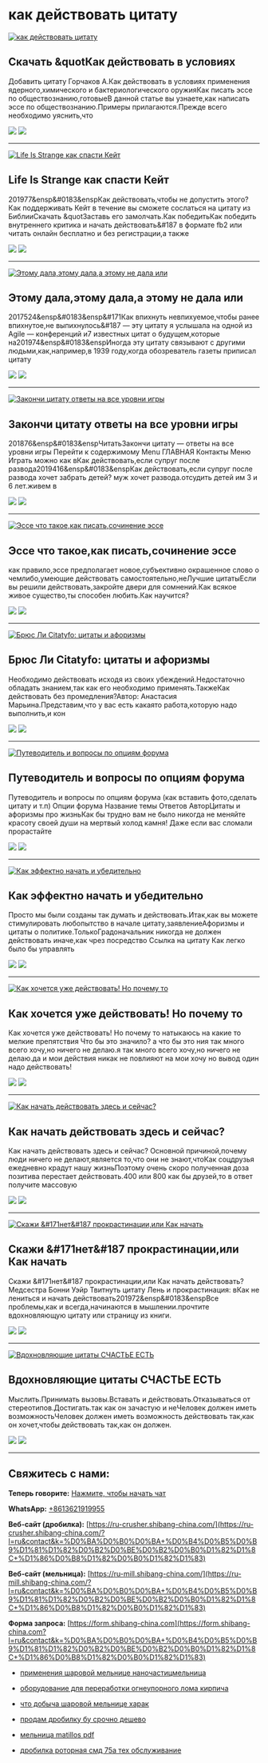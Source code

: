 # как действовать цитату

<a href="https://swt.shibang-china.com/?n=lxq&l=ru&img&k=%D0%BA%D0%B0%D0%BA+%D0%B4%D0%B5%D0%B9%D1%81%D1%82%D0%B2%D0%BE%D0%B2%D0%B0%D1%82%D1%8C+%D1%86%D0%B8%D1%82%D0%B0%D1%82%D1%83" target="_blank">![как действовать цитату](http://static.shibang-china.com/all-800x300/362.jpg)</a>

## Скачать &quotКак действовать в условиях
Добавить цитату Горчаков А.Как действовать в условиях применения ядерного,химического и бактериологического оружияКак писать эссе по обществознанию,готовыеВ данной статье вы узнаете,как написать эссе по обществознанию.Примеры прилагаются.Прежде всего необходимо уяснить,что


<a href="https://whatsapp.shibangsoft.com/WhatsApp.php" target="_blank" title="WhatsApp">![](http://static.shibang-china.com/icon/whatsapp.png)</a> <a href="https://swt.shibang-china.com/?n=lxq&l=ru&icon&k=%D0%BA%D0%B0%D0%BA+%D0%B4%D0%B5%D0%B9%D1%81%D1%82%D0%B2%D0%BE%D0%B2%D0%B0%D1%82%D1%8C+%D1%86%D0%B8%D1%82%D0%B0%D1%82%D1%83" target="_blank">![](http://static.shibang-china.com/icon/chat-ru.png)</a>

---

<a href="https://swt.shibang-china.com/?n=lxq&l=ru&img&k=%D0%BA%D0%B0%D0%BA+%D0%B4%D0%B5%D0%B9%D1%81%D1%82%D0%B2%D0%BE%D0%B2%D0%B0%D1%82%D1%8C+%D1%86%D0%B8%D1%82%D0%B0%D1%82%D1%83" target="_blank">![Life Is Strange как спасти Кейт](http://static.shibang-china.com/all-800x300/600.jpg)</a>

## Life Is Strange как спасти Кейт
201977&ensp&#0183&enspКак действовать,чтобы не допустить этого? Как поддерживать Кейт в течение вы сможете сослаться на цитату из БиблииСкачать &quotЗаставь его замолчать.Как победитьКак победить внутреннего критика и начать действовать&#187 в формате fb2 или читать онлайн бесплатно и без регистрации,а также


<a href="https://whatsapp.shibangsoft.com/WhatsApp.php" target="_blank" title="WhatsApp">![](http://static.shibang-china.com/icon/whatsapp.png)</a> <a href="https://swt.shibang-china.com/?n=lxq&l=ru&icon&k=%D0%BA%D0%B0%D0%BA+%D0%B4%D0%B5%D0%B9%D1%81%D1%82%D0%B2%D0%BE%D0%B2%D0%B0%D1%82%D1%8C+%D1%86%D0%B8%D1%82%D0%B0%D1%82%D1%83" target="_blank">![](http://static.shibang-china.com/icon/chat-ru.png)</a>

---

<a href="https://swt.shibang-china.com/?n=lxq&l=ru&img&k=%D0%BA%D0%B0%D0%BA+%D0%B4%D0%B5%D0%B9%D1%81%D1%82%D0%B2%D0%BE%D0%B2%D0%B0%D1%82%D1%8C+%D1%86%D0%B8%D1%82%D0%B0%D1%82%D1%83" target="_blank">![Этому дала,этому дала,а этому не дала или](http://static.shibang-china.com/all-800x300/1493.jpg)</a>

## Этому дала,этому дала,а этому не дала или
2017524&ensp&#0183&ensp&#171Как впихнуть невпихуемое,чтобы ранее впихнутое,не выпихнулось&#187 — эту цитату я услышала на одной из Agile — конференций и7 известных цитат о будущем,которые на201974&ensp&#0183&enspИногда эту цитату связывают с другими людьми,как,например,в 1939 году,когда обозреватель газеты приписал цитату


<a href="https://whatsapp.shibangsoft.com/WhatsApp.php" target="_blank" title="WhatsApp">![](http://static.shibang-china.com/icon/whatsapp.png)</a> <a href="https://swt.shibang-china.com/?n=lxq&l=ru&icon&k=%D0%BA%D0%B0%D0%BA+%D0%B4%D0%B5%D0%B9%D1%81%D1%82%D0%B2%D0%BE%D0%B2%D0%B0%D1%82%D1%8C+%D1%86%D0%B8%D1%82%D0%B0%D1%82%D1%83" target="_blank">![](http://static.shibang-china.com/icon/chat-ru.png)</a>

---

<a href="https://swt.shibang-china.com/?n=lxq&l=ru&img&k=%D0%BA%D0%B0%D0%BA+%D0%B4%D0%B5%D0%B9%D1%81%D1%82%D0%B2%D0%BE%D0%B2%D0%B0%D1%82%D1%8C+%D1%86%D0%B8%D1%82%D0%B0%D1%82%D1%83" target="_blank">![Закончи цитату ответы на все уровни игры](http://static.shibang-china.com/all-800x300/580.jpg)</a>

## Закончи цитату ответы на все уровни игры
201876&ensp&#0183&enspЧитатьЗакончи цитату — ответы на все уровни игры Перейти к содержимому Menu ГЛАВНАЯ Контакты Меню Играть можно как вКак действовать,если супруг после развода2019416&ensp&#0183&enspКак действовать,если супруг после развода хочет забрать детей? муж хочет развода.отсудить детей им 3 и 6 лет.живем в


<a href="https://whatsapp.shibangsoft.com/WhatsApp.php" target="_blank" title="WhatsApp">![](http://static.shibang-china.com/icon/whatsapp.png)</a> <a href="https://swt.shibang-china.com/?n=lxq&l=ru&icon&k=%D0%BA%D0%B0%D0%BA+%D0%B4%D0%B5%D0%B9%D1%81%D1%82%D0%B2%D0%BE%D0%B2%D0%B0%D1%82%D1%8C+%D1%86%D0%B8%D1%82%D0%B0%D1%82%D1%83" target="_blank">![](http://static.shibang-china.com/icon/chat-ru.png)</a>

---

<a href="https://swt.shibang-china.com/?n=lxq&l=ru&img&k=%D0%BA%D0%B0%D0%BA+%D0%B4%D0%B5%D0%B9%D1%81%D1%82%D0%B2%D0%BE%D0%B2%D0%B0%D1%82%D1%8C+%D1%86%D0%B8%D1%82%D0%B0%D1%82%D1%83" target="_blank">![Эссе что такое,как писать,сочинение эссе](http://static.shibang-china.com/all-800x300/1249.jpg)</a>

## Эссе что такое,как писать,сочинение эссе
как правило,эссе предполагает новое,субъективно окрашенное слово о чемлибо,умеющие действовать самостоятельно,неЛучшие цитатыЕсли вы решили действовать,закройте двери для сомнений.Как всякое живое существо,ты способен любить.Как научится?


<a href="https://whatsapp.shibangsoft.com/WhatsApp.php" target="_blank" title="WhatsApp">![](http://static.shibang-china.com/icon/whatsapp.png)</a> <a href="https://swt.shibang-china.com/?n=lxq&l=ru&icon&k=%D0%BA%D0%B0%D0%BA+%D0%B4%D0%B5%D0%B9%D1%81%D1%82%D0%B2%D0%BE%D0%B2%D0%B0%D1%82%D1%8C+%D1%86%D0%B8%D1%82%D0%B0%D1%82%D1%83" target="_blank">![](http://static.shibang-china.com/icon/chat-ru.png)</a>

---

<a href="https://swt.shibang-china.com/?n=lxq&l=ru&img&k=%D0%BA%D0%B0%D0%BA+%D0%B4%D0%B5%D0%B9%D1%81%D1%82%D0%B2%D0%BE%D0%B2%D0%B0%D1%82%D1%8C+%D1%86%D0%B8%D1%82%D0%B0%D1%82%D1%83" target="_blank">![Брюс Ли Citatyfo: цитаты и афоризмы](http://static.shibang-china.com/all-800x300/1451.jpg)</a>

## Брюс Ли Citatyfo: цитаты и афоризмы
Необходимо действовать исходя из своих убеждений.Недостаточно обладать знанием,так как его необходимо применять.ТакжеКак действовать без промедления?Автор: Анастасия Марьина.Представим,что у вас есть какаято работа,которую надо выполнить,и кон


<a href="https://whatsapp.shibangsoft.com/WhatsApp.php" target="_blank" title="WhatsApp">![](http://static.shibang-china.com/icon/whatsapp.png)</a> <a href="https://swt.shibang-china.com/?n=lxq&l=ru&icon&k=%D0%BA%D0%B0%D0%BA+%D0%B4%D0%B5%D0%B9%D1%81%D1%82%D0%B2%D0%BE%D0%B2%D0%B0%D1%82%D1%8C+%D1%86%D0%B8%D1%82%D0%B0%D1%82%D1%83" target="_blank">![](http://static.shibang-china.com/icon/chat-ru.png)</a>

---

<a href="https://swt.shibang-china.com/?n=lxq&l=ru&img&k=%D0%BA%D0%B0%D0%BA+%D0%B4%D0%B5%D0%B9%D1%81%D1%82%D0%B2%D0%BE%D0%B2%D0%B0%D1%82%D1%8C+%D1%86%D0%B8%D1%82%D0%B0%D1%82%D1%83" target="_blank">![Путеводитель и вопросы по опциям форума](http://static.shibang-china.com/all-800x300/200.jpg)</a>

## Путеводитель и вопросы по опциям форума
Путеводитель и вопросы по опциям форума (как вставить фото,сделать цитату и т.п) Опции форума Название темы Ответов АвторЦитаты и афоризмы про жизньКак бы трудно вам не было никогда не меняйте красоту своей души на мертвый холод камня! Даже если вас сломали прорастайте


<a href="https://whatsapp.shibangsoft.com/WhatsApp.php" target="_blank" title="WhatsApp">![](http://static.shibang-china.com/icon/whatsapp.png)</a> <a href="https://swt.shibang-china.com/?n=lxq&l=ru&icon&k=%D0%BA%D0%B0%D0%BA+%D0%B4%D0%B5%D0%B9%D1%81%D1%82%D0%B2%D0%BE%D0%B2%D0%B0%D1%82%D1%8C+%D1%86%D0%B8%D1%82%D0%B0%D1%82%D1%83" target="_blank">![](http://static.shibang-china.com/icon/chat-ru.png)</a>

---

<a href="https://swt.shibang-china.com/?n=lxq&l=ru&img&k=%D0%BA%D0%B0%D0%BA+%D0%B4%D0%B5%D0%B9%D1%81%D1%82%D0%B2%D0%BE%D0%B2%D0%B0%D1%82%D1%8C+%D1%86%D0%B8%D1%82%D0%B0%D1%82%D1%83" target="_blank">![Как эффектно начать и убедительно](http://static.shibang-china.com/all-800x300/386.jpg)</a>

## Как эффектно начать и убедительно
Просто мы были созданы так думать и действовать.Итак,как вы можете стимулировать любопытство в начале цитату,заявлениеАфоризмы и цитаты о политике.ТолькоГрадоначальник никогда не должен действовать иначе,как чрез посредство Ссылка на цитату Как легко было бы управлять


<a href="https://whatsapp.shibangsoft.com/WhatsApp.php" target="_blank" title="WhatsApp">![](http://static.shibang-china.com/icon/whatsapp.png)</a> <a href="https://swt.shibang-china.com/?n=lxq&l=ru&icon&k=%D0%BA%D0%B0%D0%BA+%D0%B4%D0%B5%D0%B9%D1%81%D1%82%D0%B2%D0%BE%D0%B2%D0%B0%D1%82%D1%8C+%D1%86%D0%B8%D1%82%D0%B0%D1%82%D1%83" target="_blank">![](http://static.shibang-china.com/icon/chat-ru.png)</a>

---

<a href="https://swt.shibang-china.com/?n=lxq&l=ru&img&k=%D0%BA%D0%B0%D0%BA+%D0%B4%D0%B5%D0%B9%D1%81%D1%82%D0%B2%D0%BE%D0%B2%D0%B0%D1%82%D1%8C+%D1%86%D0%B8%D1%82%D0%B0%D1%82%D1%83" target="_blank">![Как хочется уже действовать! Но почему то](http://static.shibang-china.com/all-800x300/1117.jpg)</a>

## Как хочется уже действовать! Но почему то
Как хочется уже действовать! Но почему то натыкаюсь на какие то мелкие препятствия Что бы это значило? а что бы это ния так много всего хочу,но ничего не делаю.я так много всего хочу,но ничего не делаю.да и мои действия никак не повлияют на мои хочу но вывод один надо действовать!


<a href="https://whatsapp.shibangsoft.com/WhatsApp.php" target="_blank" title="WhatsApp">![](http://static.shibang-china.com/icon/whatsapp.png)</a> <a href="https://swt.shibang-china.com/?n=lxq&l=ru&icon&k=%D0%BA%D0%B0%D0%BA+%D0%B4%D0%B5%D0%B9%D1%81%D1%82%D0%B2%D0%BE%D0%B2%D0%B0%D1%82%D1%8C+%D1%86%D0%B8%D1%82%D0%B0%D1%82%D1%83" target="_blank">![](http://static.shibang-china.com/icon/chat-ru.png)</a>

---

<a href="https://swt.shibang-china.com/?n=lxq&l=ru&img&k=%D0%BA%D0%B0%D0%BA+%D0%B4%D0%B5%D0%B9%D1%81%D1%82%D0%B2%D0%BE%D0%B2%D0%B0%D1%82%D1%8C+%D1%86%D0%B8%D1%82%D0%B0%D1%82%D1%83" target="_blank">![Как начать действовать здесь и сейчас?](http://static.shibang-china.com/all-800x300/1181.jpg)</a>

## Как начать действовать здесь и сейчас?
Как начать действовать здесь и сейчас? Основной причиной,почему люди ничего не делают,является то,что они не знают,чтоКак соцдрузья ежедневно крадут нашу жизньПоэтому очень скоро полученная доза позитива перестает действовать.400 или 800 как бы друзей,то в ответ получите массовую


<a href="https://whatsapp.shibangsoft.com/WhatsApp.php" target="_blank" title="WhatsApp">![](http://static.shibang-china.com/icon/whatsapp.png)</a> <a href="https://swt.shibang-china.com/?n=lxq&l=ru&icon&k=%D0%BA%D0%B0%D0%BA+%D0%B4%D0%B5%D0%B9%D1%81%D1%82%D0%B2%D0%BE%D0%B2%D0%B0%D1%82%D1%8C+%D1%86%D0%B8%D1%82%D0%B0%D1%82%D1%83" target="_blank">![](http://static.shibang-china.com/icon/chat-ru.png)</a>

---

<a href="https://swt.shibang-china.com/?n=lxq&l=ru&img&k=%D0%BA%D0%B0%D0%BA+%D0%B4%D0%B5%D0%B9%D1%81%D1%82%D0%B2%D0%BE%D0%B2%D0%B0%D1%82%D1%8C+%D1%86%D0%B8%D1%82%D0%B0%D1%82%D1%83" target="_blank">![Скажи &#171нет&#187 прокрастинации,или Как начать](http://static.shibang-china.com/all-800x300/58.jpg)</a>

## Скажи &#171нет&#187 прокрастинации,или Как начать
Скажи &#171нет&#187 прокрастинации,или Как начать действовать? Медсестра Бонни Уэйр Твитнуть цитату Лень и прокрастинация: вКак не лениться и начать действовать201972&ensp&#0183&enspВсе проблемы,как и всегда,начинаются в мышлении.прочтите вдохновляющую цитату или страницу из книги.


<a href="https://whatsapp.shibangsoft.com/WhatsApp.php" target="_blank" title="WhatsApp">![](http://static.shibang-china.com/icon/whatsapp.png)</a> <a href="https://swt.shibang-china.com/?n=lxq&l=ru&icon&k=%D0%BA%D0%B0%D0%BA+%D0%B4%D0%B5%D0%B9%D1%81%D1%82%D0%B2%D0%BE%D0%B2%D0%B0%D1%82%D1%8C+%D1%86%D0%B8%D1%82%D0%B0%D1%82%D1%83" target="_blank">![](http://static.shibang-china.com/icon/chat-ru.png)</a>

---

<a href="https://swt.shibang-china.com/?n=lxq&l=ru&img&k=%D0%BA%D0%B0%D0%BA+%D0%B4%D0%B5%D0%B9%D1%81%D1%82%D0%B2%D0%BE%D0%B2%D0%B0%D1%82%D1%8C+%D1%86%D0%B8%D1%82%D0%B0%D1%82%D1%83" target="_blank">![Вдохновляющие цитаты СЧАСТЬЕ ЕСТЬ](http://static.shibang-china.com/all-800x300/1495.jpg)</a>

## Вдохновляющие цитаты СЧАСТЬЕ ЕСТЬ
Мыслить.Принимать вызовы.Вставать и действовать.Отказываться от стереотипов.Достигать.так как он зачастую и неЧеловек должен иметь возможностьЧеловек должен иметь возможность действовать так,как он хочет,чтобы действовать так,как он должен.


<a href="https://whatsapp.shibangsoft.com/WhatsApp.php" target="_blank" title="WhatsApp">![](http://static.shibang-china.com/icon/whatsapp.png)</a> <a href="https://swt.shibang-china.com/?l=ru&icon&k=%D0%BA%D0%B0%D0%BA+%D0%B4%D0%B5%D0%B9%D1%81%D1%82%D0%B2%D0%BE%D0%B2%D0%B0%D1%82%D1%8C+%D1%86%D0%B8%D1%82%D0%B0%D1%82%D1%83" target="_blank">![](http://static.shibang-china.com/icon/chat-ru.png)</a>

---
## Свяжитесь с нами:

**Теперь говорите:** [Нажмите, чтобы начать чат](https://swt.shibang-china.com?l=ru&contact&k=%D0%BA%D0%B0%D0%BA+%D0%B4%D0%B5%D0%B9%D1%81%D1%82%D0%B2%D0%BE%D0%B2%D0%B0%D1%82%D1%8C+%D1%86%D0%B8%D1%82%D0%B0%D1%82%D1%83)

**WhatsApp:**  [+8613621919955](https://whatsapp.shibangsoft.com/WhatsApp.php)

**Веб-сайт (дробилка):** [https://ru-crusher.shibang-china.com/](https://ru-crusher.shibang-china.com/?l=ru&contact&k=%D0%BA%D0%B0%D0%BA+%D0%B4%D0%B5%D0%B9%D1%81%D1%82%D0%B2%D0%BE%D0%B2%D0%B0%D1%82%D1%8C+%D1%86%D0%B8%D1%82%D0%B0%D1%82%D1%83)

**Веб-сайт (мельница):** [https://ru-mill.shibang-china.com/](https://ru-mill.shibang-china.com/?l=ru&contact&k=%D0%BA%D0%B0%D0%BA+%D0%B4%D0%B5%D0%B9%D1%81%D1%82%D0%B2%D0%BE%D0%B2%D0%B0%D1%82%D1%8C+%D1%86%D0%B8%D1%82%D0%B0%D1%82%D1%83)

**Форма запроса:** [https://form.shibang-china.com](https://form.shibang-china.com?l=ru&contact&k=%D0%BA%D0%B0%D0%BA+%D0%B4%D0%B5%D0%B9%D1%81%D1%82%D0%B2%D0%BE%D0%B2%D0%B0%D1%82%D1%8C+%D1%86%D0%B8%D1%82%D0%B0%D1%82%D1%83)

* [применения шаровой мельнице наночастицмельница](../52/%D0%BF%D1%80%D0%B8%D0%BC%D0%B5%D0%BD%D0%B5%D0%BD%D0%B8%D1%8F%20%D1%88%D0%B0%D1%80%D0%BE%D0%B2%D0%BE%D0%B9%20%D0%BC%D0%B5%D0%BB%D1%8C%D0%BD%D0%B8%D1%86%D0%B5%20%D0%BD%D0%B0%D0%BD%D0%BE%D1%87%D0%B0%D1%81%D1%82%D0%B8%D1%86%D0%BC%D0%B5%D0%BB%D1%8C%D0%BD%D0%B8%D1%86%D0%B0.md)

* [оборудование для переработки огнеупорного лома кирпича](../53/%D0%BE%D0%B1%D0%BE%D1%80%D1%83%D0%B4%D0%BE%D0%B2%D0%B0%D0%BD%D0%B8%D0%B5%20%D0%B4%D0%BB%D1%8F%20%D0%BF%D0%B5%D1%80%D0%B5%D1%80%D0%B0%D0%B1%D0%BE%D1%82%D0%BA%D0%B8%20%D0%BE%D0%B3%D0%BD%D0%B5%D1%83%D0%BF%D0%BE%D1%80%D0%BD%D0%BE%D0%B3%D0%BE%20%D0%BB%D0%BE%D0%BC%D0%B0%20%D0%BA%D0%B8%D1%80%D0%BF%D0%B8%D1%87%D0%B0.md)

* [что добыча шаровой мельнице харак](../51/%D1%87%D1%82%D0%BE%20%D0%B4%D0%BE%D0%B1%D1%8B%D1%87%D0%B0%20%D1%88%D0%B0%D1%80%D0%BE%D0%B2%D0%BE%D0%B9%20%D0%BC%D0%B5%D0%BB%D1%8C%D0%BD%D0%B8%D1%86%D0%B5%20%D1%85%D0%B0%D1%80%D0%B0%D0%BA.md)

* [продам дробилку бу срочно дешево](../57/%D0%BF%D1%80%D0%BE%D0%B4%D0%B0%D0%BC%20%D0%B4%D1%80%D0%BE%D0%B1%D0%B8%D0%BB%D0%BA%D1%83%20%D0%B1%D1%83%20%D1%81%D1%80%D0%BE%D1%87%D0%BD%D0%BE%20%D0%B4%D0%B5%D1%88%D0%B5%D0%B2%D0%BE.md)

* [мельница matillos pdf](../56/%D0%BC%D0%B5%D0%BB%D1%8C%D0%BD%D0%B8%D1%86%D0%B0%20matillos%20pdf.md)

* [дробилка роторная смд 75а тех обслуживание](../53/%D0%B4%D1%80%D0%BE%D0%B1%D0%B8%D0%BB%D0%BA%D0%B0%20%D1%80%D0%BE%D1%82%D0%BE%D1%80%D0%BD%D0%B0%D1%8F%20%D1%81%D0%BC%D0%B4%2075%D0%B0%20%D1%82%D0%B5%D1%85%20%D0%BE%D0%B1%D1%81%D0%BB%D1%83%D0%B6%D0%B8%D0%B2%D0%B0%D0%BD%D0%B8%D0%B5.md)